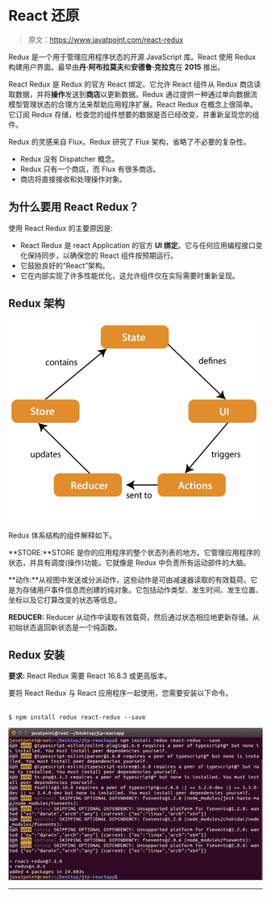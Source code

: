 # React 还原

> 原文：<https://www.javatpoint.com/react-redux>

Redux 是一个用于管理应用程序状态的开源 JavaScript 库。React 使用 Redux 构建用户界面。最早由**丹·阿布拉莫夫**和**安德鲁·克拉克**在 **2015** 推出。

React Redux 是 Redux 的官方 React 绑定。它允许 React 组件从 Redux 商店读取数据，并将**操作**发送到**商店**以更新数据。Redux 通过提供一种通过单向数据流模型管理状态的合理方法来帮助应用程序扩展。React Redux 在概念上很简单。它订阅 Redux 存储，检查您的组件想要的数据是否已经改变，并重新呈现您的组件。

Redux 的灵感来自 Flux。Redux 研究了 Flux 架构，省略了不必要的复杂性。

*   Redux 没有 Dispatcher 概念。
*   Redux 只有一个商店，而 Flux 有很多商店。
*   商店将直接接收和处理操作对象。

## 为什么要用 React Redux？

使用 React Redux 的主要原因是:

*   React Redux 是 react Application 的官方 **UI 绑定**。它与任何应用编程接口变化保持同步，以确保您的 React 组件按预期运行。
*   它鼓励良好的“React”架构。
*   它在内部实现了许多性能优化，这允许组件仅在实际需要时重新呈现。

## Redux 架构

![React Redux](img/51b8eb6092c07a20d091c17e4982b598.png)

Redux 体系结构的组件解释如下。

**STORE:**STORE 是你的应用程序的整个状态列表的地方。它管理应用程序的状态，并具有调度(操作)功能。它就像是 Redux 中负责所有运动部件的大脑。

**动作:**从视图中发送或分派动作，这些动作是可由减速器读取的有效载荷。它是为存储用户事件信息而创建的纯对象。它包括动作类型、发生时间、发生位置、坐标以及它打算改变的状态等信息。

**REDUCER:** Reducer 从动作中读取有效载荷，然后通过状态相应地更新存储。从初始状态返回新状态是一个纯函数。

## Redux 安装

**要求:** React Redux 需要 React 16.8.3 或更高版本。

要将 React Redux 与 React 应用程序一起使用，您需要安装以下命令。

```

$ npm install redux react-redux --save

```

![React Redux](img/dbbf19d8657d619a42b2132e32e454d8.png)

* * *